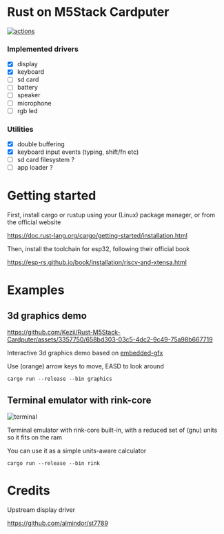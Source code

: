 # Rust on M5Stack Cardputer
<a href="https://github.com/Kezii/Rust-M5Stack-Cardputer/actions"><img alt="actions" src="https://github.com/Kezii/Rust-M5Stack-Cardputer/actions/workflows/rust.yml/badge.svg"></a>

### Implemented drivers
- [x] display
- [x] keyboard
- [ ] sd card
- [ ] battery
- [ ] speaker
- [ ] microphone
- [ ] rgb led

### Utilities
- [x] double buffering
- [x] keyboard input events (typing, shift/fn etc)
- [ ] sd card filesystem ?
- [ ] app loader ?

# Getting started

First, install cargo or rustup using your (Linux) package manager, or from the official website

https://doc.rust-lang.org/cargo/getting-started/installation.html

Then, install the toolchain for esp32, following their official book

https://esp-rs.github.io/book/installation/riscv-and-xtensa.html

# Examples

## 3d graphics demo
https://github.com/Kezii/Rust-M5Stack-Cardputer/assets/3357750/658bd303-03c5-4dc2-9c49-75a98b667719


Interactive 3d graphics demo based on [embedded-gfx](https://github.com/Kezii/embedded-gfx)

Use (orange) arrow keys to move, EASD to look around

```
cargo run --release --bin graphics
```

## Terminal emulator with rink-core

![terminal](https://github.com/Kezii/Rust-M5Stack-Cardputer/assets/3357750/90585aa0-dfcb-4bc8-bd9d-3e5204a807f0)

Terminal emulator with rink-core built-in, with a reduced set of (gnu) units so it fits on the ram

You can use it as a simple units-aware calculator

```
cargo run --release --bin rink
```

# Credits
Upstream display driver

https://github.com/almindor/st7789
